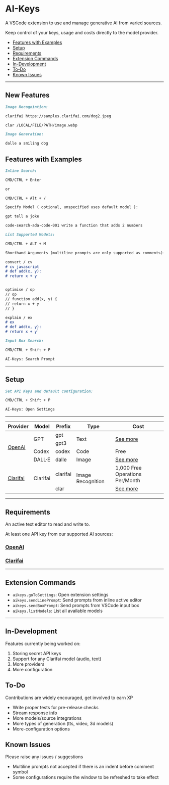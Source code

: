 # AI-Keys

A VSCode extension to use and manage generative AI from varied sources.

Keep control of your keys, usage and costs directly to the model provider.

- [Features with Examples](https://github.com/tomcodedthis/AI-Keys#features-with-examples)
- [Setup](https://github.com/tomcodedthis/AI-Keys#setup)
- [Requirements](https://github.com/tomcodedthis/AI-Keys#requirements)
- [Extension Commands](https://github.com/tomcodedthis/AI-Keys#extension-commands)
- [In-Development](https://github.com/tomcodedthis/AI-Keys#in-development)
- [To-Do](https://github.com/tomcodedthis/AI-Keys#to-do)
- [Known Issues](https://github.com/tomcodedthis/AI-Keys#known-issues)

---

## New Features

```md
Image Recognintion:

clarifai https://samples.clarifai.com/dog2.jpeg

clar /LOCAL/FILE/PATH/image.webp
```

```md
Image Generation:

dalle a smiling dog
```

## Features with Examples

```md
Inline Search:

CMD/CTRL + Enter

or

CMD/CTRL + Alt + /
```

```md
Specify Model ( optional, unspecified uses default model ):

gpt tell a joke

code-search-ada-code-001 write a function that adds 2 numbers
```

```md
List Supported Models:

CMD/CTRL + ALT + M
```

```md
Shorthand Arguments (multiline prompts are only supported as comments):

convert / cv
# cv javascript
# def add(x, y):
# return x + y


optimise / op
// op
// function add(x, y) {
// return x + y
// }

explain / ex
# ex
# def add(x, y):
# return x + y`
```

```md
Input Box Search:

CMD/CTRL + Shift + P

AI-Keys: Search Prompt
```

---

## Setup

```md
Set API Keys and default configuration:

CMD/CTRL + Shift + P

AI-Keys: Open Settings
```

---

<!-- markdownlint-disable -->
<table>
    <thead>
        <tr>
            <th>Provider</th>
            <th>Model</th>
            <th>Prefix</th>
            <th>Type</th>
            <th>Cost</th>
        </tr>
    </thead>
    <tbody>
        <tr>
            <td rowspan=4><a href="https://platform.openai.com/">OpenAI</a></td>
            <td rowspan=2>GPT</td>
            <td>gpt</td>
            <td rowspan=2>Text</td>
            <td rowspan=2><a href="https://openai.com/pricing#language-models">See more</a></td>
        </tr>
        <tr>
            <td>gpt3</td>
        </tr>
        <tr>
            <td>Codex</td>
            <td>codex</td>
            <td>Code</td>
            <td>Free</td>
        </tr>
        <tr>
            <td>DALL·E</td>
            <td>dalle</td>
            <td>Image</td>
            <td><a href="https://openai.com/pricing#image-models">See more</a></td>
        </tr>
        <tr>
            <td rowspan=2><a href="https://www.clarifai.com/">Clarifai</a></td>
            <td rowspan=2>Clarifai</td>
            <td>clarifai</td>
            <td rowspan=2>Image Recognition</td>
            <td>1,000 Free Operations Per/Month</td>
        </tr>
        <tr>
            <td>clar</td>
            <td><a href="https://www.clarifai.com/pricing">See more</a></td>
        </tr>
    </tbody>
</table>
<!-- markdownlint-restore -->

---

## Requirements

An active text editor to read and write to.

At least one API key from our supported AI sources:

### [OpenAI](https://platform.openai.com/account/api-keys)

### [Clarifai](https://docs.clarifai.com/clarifai-basics/authentication/personal-access-tokens/)

---

## Extension Commands

- `aikeys.goToSettings`: Open extension settings
- `aikeys.sendLinePrompt`: Send prompts from inline active editor
- `aikeys.sendBoxPrompt`: Send prompts from VSCode input box
- `aikeys.listModels`: List all available models

---

## In-Development

Features currently being worked on:

1. Storing secret API keys
2. Support for any Clarifai model (audio, text)
3. More providers
4. More configuration

## To-Do

Contributions are widely encouraged, get involved to earn XP

- Write proper tests for pre-release checks
- Stream response [info](https://github.com/openai/openai-node/issues/18)
- More models/source integrations
- More types of generation (tts, video, 3d models)
- More-configuration options

## Known Issues

Please raise any issues / suggestions

- Multiline prompts not accepted if there is an indent before comment symbol
- Some configurations require the window to be refreshed to take effect
